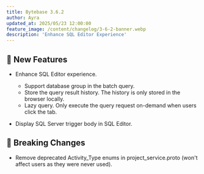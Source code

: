 ```yaml
---
title: Bytebase 3.6.2
author: Ayra
updated_at: 2025/05/23 12:00:00
feature_image: /content/changelog/3-6-2-banner.webp
description: 'Enhance SQL Editor Experience'
---
```


## 🚀 New Features

- Enhance SQL Editor experience.

  - Support database group in the batch query.
  - Store the query result history. The history is only stored in the browser locally.
  - Lazy query. Only execute the query request on-demand when users click the tab.

- Display SQL Server trigger body in SQL Editor.

## 🔔 Breaking Changes

- Remove deprecated Activity_Type enums in project_service.proto (won't affect users as they were never used).

<IncludeBlock url="/docs/get-started/install/install-upgrade"></IncludeBlock>

